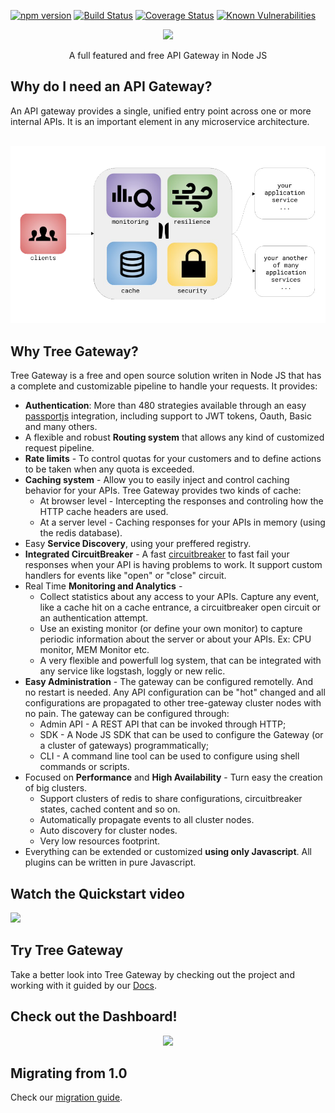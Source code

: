 [![npm version](https://badge.fury.io/js/tree-gateway.svg)](https://badge.fury.io/js/tree-gateway)
[![Build Status](https://travis-ci.org/Leanty/tree-gateway.svg?branch=master)](https://travis-ci.org/Leanty/tree-gateway)
[![Coverage Status](https://coveralls.io/repos/github/Leanty/tree-gateway/badge.svg?branch=master)](https://coveralls.io/github/Leanty/tree-gateway?branch=master)
[![Known Vulnerabilities](https://snyk.io/test/github/leanty/tree-gateway/badge.svg?targetFile=package.json)](https://snyk.io/test/github/leanty/tree-gateway?targetFile=package.json)

<p align="center">
<a href="http://treegateway.org"><img src="https://media.licdn.com/mpr/mpr/shrink_200_200/AAEAAQAAAAAAAAwjAAAAJGFlNWE2MDI1LTM0OGItNDc2NC1hYmU5LTM2NmNkMDlmZjkxNQ.png"/></a>
</p>
<p align="center">
A full featured and free API Gateway in Node JS
</p>

## Why do I need an API Gateway?

An API gateway provides a single, unified entry point across one or more internal APIs. It is an important element in any microservice architecture.

<p align="center">
  <img src="https://raw.githubusercontent.com/Leanty/tree-gateway/gh-pages/img/presentation.png" />
</p>

## Why Tree Gateway?

Tree Gateway is a free and open source solution writen in Node JS that has a complete and customizable pipeline to handle your requests.
It provides:
  - **Authentication**: More than 480 strategies available through an easy [passportjs](http://passportjs.org/) integration, including support to JWT tokens, Oauth, Basic and many others.
  - A flexible and robust **Routing system** that allows any kind of customized request pipeline.
  - **Rate limits** - To control quotas for your customers and to define actions to be taken when any quota is exceeded.
  - **Caching system** - Allow you to easily inject and control caching behavior for your APIs. Tree Gateway provides two kinds of cache:
    - At browser level - Intercepting the responses and controling how the HTTP cache headers are used.
    - At a server level - Caching responses for your APIs in memory (using the redis database).
  - Easy **Service Discovery**, using your preffered registry.
  - **Integrated CircuitBreaker** - A fast [circuitbreaker](https://martinfowler.com/bliki/CircuitBreaker.html) to fast fail your responses when your API is having problems to work. It support custom handlers for events like "open" or "close" circuit.
  - Real Time **Monitoring and Analytics** - 
    - Collect statistics about any access to your APIs. Capture any event, like a cache hit on a cache entrance, a circuitbreaker open circuit or an authentication attempt.
    - Use an existing monitor (or define your own monitor) to capture periodic information about the server or about your APIs. Ex: CPU monitor, MEM Monitor etc.
    - A very flexible and powerfull log system, that can be integrated with any service like logstash, loggly or new relic.
  - **Easy Administration** - The gateway can be configured remotelly. And no restart is needed. Any API configuration can be "hot" changed and all configurations are propagated to other tree-gateway cluster nodes with no pain. The gateway can be configured through:
    - Admin API - A REST API that can be invoked through HTTP;
    - SDK - A Node JS SDK that can be used to configure the Gateway (or a cluster of gateways) programmatically;
    - CLI - A command line tool can be used to configure using shell commands or scripts.
  - Focused on **Performance** and **High Availability** - Turn easy the creation of big clusters.
    - Support clusters of redis to share configurations, circuitbreaker states, cached content and so on.
    - Automatically propagate events to all cluster nodes.
    - Auto discovery for cluster nodes.
    - Very low resources footprint.
  - Everything can be extended or customized **using only Javascript**. All plugins can be written in pure Javascript.
  
## Watch the Quickstart video

<a href="https://www.youtube.com/watch?v=FkAeEmt2wro"><img src="https://img.youtube.com/vi/FkAeEmt2wro/1.jpg"/></a>


## Try Tree Gateway

Take a better look into Tree Gateway by checking out the project and working with it guided by our [Docs](https://github.com/Leanty/tree-gateway/wiki).

## Check out the Dashboard!

<p align="center">
  <a href="http://dashboard.leanty.com/"><img src="http://treegateway.org/img/slide/example-slide-1.png" /><a/>
</p>
 
## Migrating from 1.0

Check our [migration guide](https://github.com/Leanty/tree-gateway/wiki/migrationGuide).
